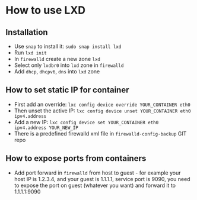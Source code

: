 # How to use LXD
## Installation
* Use `snap` to install it: `sudo snap install lxd`
* Run `lxd init`
* In `firewalld` create a new zone `lxd`
* Select only `lxdbr0` into `lxd` zone in `firewalld`
* Add `dhcp`, `dhcpv6`, `dns` into `lxd` zone
## How to set static IP for container
* First add an override: `lxc config device override YOUR_CONTAINER eth0`
* Then unset the active IP: `lxc config device unset YOUR_CONTAINER eth0 ipv4.address`
* Add a new IP: `lxc config device set YOUR_CONTAINER eth0 ipv4.address YOUR_NEW_IP`
* There is a predefined firewalld xml file in `firewalld-config-backup` GIT repo
## How to expose ports from containers
* Add port forward in `firewalld` from host to guest - for example your host IP is 1.2.3.4, and your guest is 1.1.1.1, service port is 9090, you need to expose the port on guest (whatever you want) and forward it to 1.1.1.1:9090